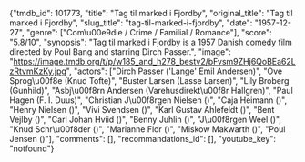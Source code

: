 {"tmdb_id": 101773, "title": "Tag til marked i Fjordby", "original_title": "Tag til marked i Fjordby", "slug_title": "tag-til-marked-i-fjordby", "date": "1957-12-27", "genre": ["Com\u00e9die / Crime / Familial / Romance"], "score": "5.8/10", "synopsis": "Tag til marked i Fjordby is a 1957 Danish comedy film directed by Poul Bang and starring Dirch Passer.", "image": "https://image.tmdb.org/t/p/w185_and_h278_bestv2/bFvsm9ZHj6QoBEa62LzRtvmKzKy.jpg", "actors": ["Dirch Passer ('Lange' Emil Andersen)", "Ove Sprog\u00f8e (Knud Tofte)", "Buster Larsen (Lasse Larsen)", "Lily Broberg (Gunhild)", "Asbj\u00f8rn Andersen (Varehusdirekt\u00f8r Hallgren)", "Paul Hagen (F. I. Duus)", "Christian J\u00f8rgen Nielsen ()", "Caja Heimann  ()", "Henry Nielsen ()", "Vivi Svendsen ()", "Karl Gustav Ahlefeldt ()", "Bent Vejlby ()", "Carl Johan Hviid ()", "Benny Juhlin ()", "J\u00f8rgen Weel ()", "Knud Schr\u00f8der ()", "Marianne Flor ()", "Miskow Makwarth ()", "Poul Jensen ()"], "comments": [], "recommandations_id": [], "youtube_key": "notfound"}